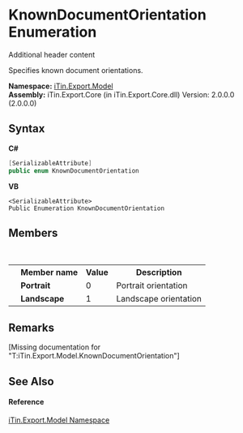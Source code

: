 # KnownDocumentOrientation Enumeration
Additional header content 

Specifies known document orientations.

**Namespace:**&nbsp;<a href="N_iTin_Export_Model">iTin.Export.Model</a><br />**Assembly:**&nbsp;iTin.Export.Core (in iTin.Export.Core.dll) Version: 2.0.0.0 (2.0.0.0)

## Syntax

**C#**<br />
``` C#
[SerializableAttribute]
public enum KnownDocumentOrientation
```

**VB**<br />
``` VB
<SerializableAttribute>
Public Enumeration KnownDocumentOrientation
```


## Members
&nbsp;<table><tr><th></th><th>Member name</th><th>Value</th><th>Description</th></tr><tr><td /><td target="F:iTin.Export.Model.KnownDocumentOrientation.Portrait">**Portrait**</td><td>0</td><td>Portrait orientation</td></tr><tr><td /><td target="F:iTin.Export.Model.KnownDocumentOrientation.Landscape">**Landscape**</td><td>1</td><td>Landscape orientation</td></tr></table>

## Remarks
\[Missing <remarks> documentation for "T:iTin.Export.Model.KnownDocumentOrientation"\]

## See Also


#### Reference
<a href="N_iTin_Export_Model">iTin.Export.Model Namespace</a><br />